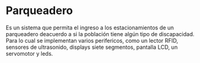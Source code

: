# Parqueadero
Es un sistema que permita el ingreso a los estacionamientos de un parqueadero deacuerdo a si la población tiene algún tipo de discapacidad. Para lo cual se implementan varios perifericos, como un lector RFID,  sensores de ultrasonido, displays siete segmentos, pantalla LCD, un servomotor y leds. 
